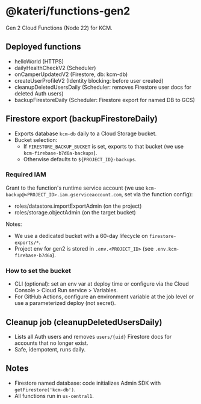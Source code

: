 # @kateri/functions-gen2

Gen 2 Cloud Functions (Node 22) for KCM.

## Deployed functions

- helloWorld (HTTPS)
- dailyHealthCheckV2 (Scheduler)
- onCamperUpdatedV2 (Firestore, db: kcm-db)
- createUserProfileV2 (Identity blocking: before user created)
- cleanupDeletedUsersDaily (Scheduler: removes Firestore user docs for deleted Auth users)
- backupFirestoreDaily (Scheduler: Firestore export for named DB to GCS)

## Firestore export (backupFirestoreDaily)

- Exports database `kcm-db` daily to a Cloud Storage bucket.
- Bucket selection:
  - If `FIRESTORE_BACKUP_BUCKET` is set, exports to that bucket (we use `kcm-firebase-b7d6a-backups`).
  - Otherwise defaults to `${PROJECT_ID}-backups`.

### Required IAM

Grant to the function's runtime service account (we use `kcm-backup@<PROJECT_ID>.iam.gserviceaccount.com`, set via the function config):

- roles/datastore.importExportAdmin (on the project)
- roles/storage.objectAdmin (on the target bucket)

Notes:

- We use a dedicated bucket with a 60-day lifecycle on `firestore-exports/*`.
- Project env for gen2 is stored in `.env.<PROJECT_ID>` (see `.env.kcm-firebase-b7d6a`).

### How to set the bucket

- CLI (optional): set an env var at deploy time or configure via the Cloud Console > Cloud Run service > Variables.
- For GitHub Actions, configure an environment variable at the job level or use a parameterized deploy (not secret).

## Cleanup job (cleanupDeletedUsersDaily)

- Lists all Auth users and removes `users/{uid}` Firestore docs for accounts that no longer exist.
- Safe, idempotent, runs daily.

## Notes

- Firestore named database: code initializes Admin SDK with `getFirestore('kcm-db')`.
- All functions run in `us-central1`.
